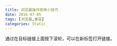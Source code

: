 ```yaml
---
title: 浏览器操作使用小技巧
date: 2016-07-05
tags: [浏览器,兼容]
categories: Static
---
```


通过在目标链接上面按下滚轮，可以在新标签打开链接。